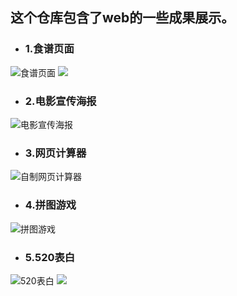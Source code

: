 ## 这个仓库包含了web的一些成果展示。

* ### 1.食谱页面  

![食谱页面](https://github.com/YYPyyp/web_result/blob/master/web/recipe.png)
<img src="https://github.com/YYPyyp/web_result/blob/master/web/recipe.png">
* ### 2.电影宣传海报  

![电影宣传海报](https://github.com/YYPyyp/web_result/blob/master/web/generaloverview.png)
* ### 3.网页计算器 
 
![自制网页计算器](https://github.com/YYPyyp/web_result/blob/master/web/calculator.png)
* ### 4.拼图游戏  

![拼图游戏](https://github.com/YYPyyp/web_result/blob/master/web/STARWAR.jpg)
* ### 5.520表白  

![520表白](https://github.com/YYPyyp/web_result/blob/master/web/520_1.png)
![](https://github.com/YYPyyp/web_result/blob/master/web/520_2.png)
